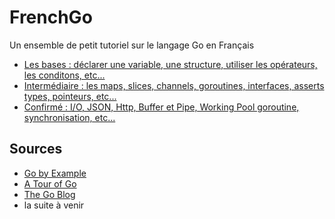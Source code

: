 # FrenchGo
Un ensemble de petit tutoriel sur le langage Go en Français

- [Les bases : déclarer une variable, une structure, utiliser les opérateurs, les conditons, etc...](https://github.com/sylver-john/FrenchGo/tree/master/base)
- [Intermédiaire : les maps, slices, channels, goroutines, interfaces, asserts types, pointeurs, etc...](https://github.com/sylver-john/FrenchGo/tree/master/interm%C3%A9diaire)
- [Confirmé : I/O, JSON, Http, Buffer et Pipe, Working Pool goroutine, synchronisation, etc...](https://github.com/sylver-john/FrenchGo/tree/master/confirm%C3%A9)

## Sources
- [Go by Example](https://gobyexample.com)
- [A Tour of Go](https://tour.golang.org)
- [The Go Blog](https://blog.golang.org)
- la suite à venir
